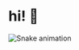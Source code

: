 # hi! 👋



![Snake animation](https://github.com/jamjavad/jamjavad/blob/output/github-contribution-grid-snake.svg)